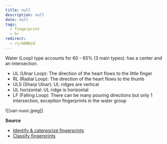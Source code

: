 ```yaml
---
title: null
description: null
date: null
tags:
  - fingerprint
  - hr
redirect:
  - /s/m0BWjQ
---
```


Water (Loop) type accounts for 60 - 65% (3 main types): has a center and an intersection.

- UL (Ulnar Loop): The direction of the heart flows to the little finger
- RL (Radial Loop): The direction of the heart flows to the thumb
- ULS (Sharp Ulnar): UL ridges are vertical
- UL horizontal: UL ridge is horizontal
- LF (Falling Loop): There can be many pouring directions but only 1 intersection, exception fingerprints in the water group

![[van nuoc.jpeg]]

**Source**

- [Identify & catergorize fingerprints](https://lindanga.com/nhan-dien-phan-loai-dau-van-tay/)
- [Classify fingerprints](https://www.youtube.com/watch?v=D-vJ7jylkf8)
